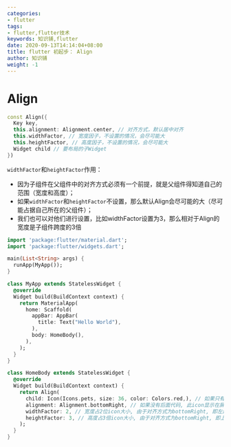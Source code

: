 ```yaml
---
categories:
- flutter
tags:
- flutter,flutter技术
keywords: 知识铺,flutter
date: 2020-09-13T14:14:04+08:00
title: flutter 初起步： Align
author: 知识铺
weight: -1
---
```


# Align

```dart
const Align({
  Key key,
  this.alignment: Alignment.center, // 对齐方式，默认居中对齐
  this.widthFactor, // 宽度因子，不设置的情况，会尽可能大
  this.heightFactor, // 高度因子，不设置的情况，会尽可能大
  Widget child // 要布局的子Widget
})
```

`widthFactor`和`heightFactor`作用：

- 因为子组件在父组件中的对齐方式必须有一个前提，就是父组件得知道自己的范围（宽度和高度）；
- 如果`widthFactor`和`heightFactor`不设置，那么默认Align会尽可能的大（尽可能占据自己所在的父组件）；
- 我们也可以对他们进行设置，比如widthFactor设置为3，那么相对于Align的宽度是子组件跨度的3倍

```dart
import 'package:flutter/material.dart';
import 'package:flutter/widgets.dart';

main(List<String> args) {
  runApp(MyApp());
}

class MyApp extends StatelessWidget {
  @override
  Widget build(BuildContext context) {
    return MaterialApp(
      home: Scaffold(
        appBar: AppBar(
          title: Text("Hello World"),
        ),
        body: HomeBody(),
      ),
    );
  }
}

class HomeBody extends StatelessWidget {
  @override
  Widget build(BuildContext context) {
    return Align(
      child: Icon(Icons.pets, size: 36, color: Colors.red,), // 如果只有这一句, 那么图标会在屏幕中间显示
      alignment: Alignment.bottomRight, // 如果没有后面代码, 此icon显示在屏幕右下角
      widthFactor: 2, // 宽度占2位icon大小, 由于对齐方式为bottomRight, 即左边留一个icon宽的空白
      heightFactor: 3, // 高度占3倍icon大小, 由于对齐方式为bottomRight, 即上边留2个icon高的空白
    );
  }
}
```